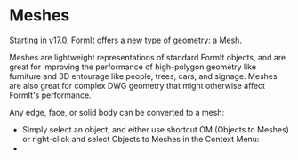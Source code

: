 # Meshes

Starting in v17.0, FormIt offers a new type of geometry: a Mesh. 

Meshes are lightweight representations of standard FormIt objects, and are great for improving the performance of high-polygon geometry like furniture and 3D entourage like people, trees, cars, and signage. Meshes are also great for complex DWG geometry that might otherwise affect FormIt's performance. 

Any edge, face, or solid body can be converted to a mesh:

* Simply select an object, and either use shortcut OM \(Objects to Meshes\) or right-click and select Objects to Meshes in the Context Menu:
* 
